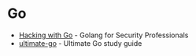 # Go

- [Hacking with Go](https://github.com/parsiya/Hacking-with-Go) - Golang for Security Professionals 
- [ultimate-go](https://github.com/hoanhan101/ultimate-go) - Ultimate Go study guide
